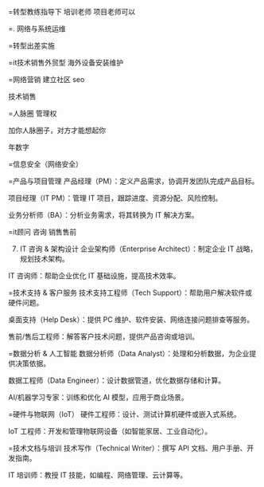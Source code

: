 



=转型教练指导下  培训老师   项目老师可以

=. 网络与系统运维

=转型出差实施

=it技术销售外贸型  海外设备安装维护

=网络营销 建立社区 seo

技术销售

=人脉圈 管理权

加你人脉圈子，对方才能想起你


年数字

=信息安全（网络安全）


=产品与项目管理
产品经理（PM）：定义产品需求，协调开发团队完成产品目标。

项目经理（IT PM）：管理 IT 项目，跟踪进度、资源分配、风险控制。

业务分析师（BA）：分析业务需求，将其转换为 IT 解决方案。

=it顾问 咨询 销售售前

7. IT 咨询 & 架构设计
   企业架构师（Enterprise Architect）：制定企业 IT 战略，规划技术架构。

IT 咨询师：帮助企业优化 IT 基础设施，提高技术效率。

=技术支持 & 客户服务
技术支持工程师（Tech Support）：帮助用户解决软件或硬件问题。

桌面支持（Help Desk）：提供 PC 维护、软件安装、网络连接问题排查等服务。

售前/售后工程师：解答客户技术问题，提供产品咨询或培训。

=数据分析 & 人工智能
   数据分析师（Data Analyst）：处理和分析数据，为企业提供决策依据。

数据工程师（Data Engineer）：设计数据管道，优化数据存储和计算。

AI/机器学习专家：训练和优化 AI 模型，应用于商业场景。


=硬件与物联网（IoT）
   硬件工程师：设计、测试计算机硬件或嵌入式系统。

IoT 工程师：开发和管理物联网设备（如智能家居、工业自动化）。

=技术文档与培训
   技术写作（Technical Writer）：撰写 API 文档、用户手册、开发指南。

IT 培训师：教授 IT 技能，如编程、网络管理、云计算等。